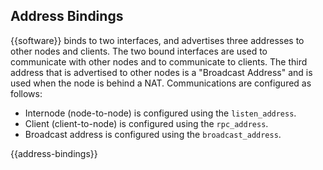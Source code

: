 ## Address Bindings

{{software}} binds to two interfaces, and advertises three addresses to other nodes and clients. The two bound interfaces are used to communicate with other nodes and to communicate to clients. The third address that is advertised to other nodes is a "Broadcast Address" and is used when the node is behind a NAT. Communications are configured as follows:

* Internode (node-to-node) is configured using the `listen_address`.
* Client (client-to-node) is configured using the `rpc_address`.
* Broadcast address is configured using the `broadcast_address`.

{{address-bindings}}

